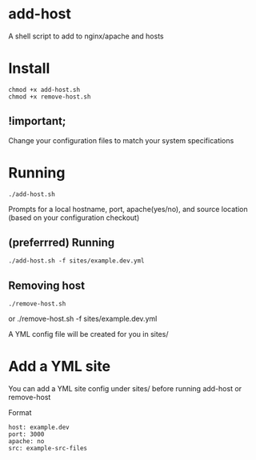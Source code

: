 add-host
========

A shell script to add to nginx/apache and hosts


# Install

    chmod +x add-host.sh
    chmod +x remove-host.sh

## !important;
Change your configuration files to match your system specifications


# Running

    ./add-host.sh

Prompts for a local hostname, port, apache(yes/no), and source location (based on your configuration checkout)

## (preferrred) Running

    ./add-host.sh -f sites/example.dev.yml

## Removing host

    ./remove-host.sh
or
    ./remove-host.sh -f sites/example.dev.yml

A YML config file will be created for you in sites/

# Add a YML site

You can add a YML site config under sites/ before running add-host or remove-host

Format

    host: example.dev
    port: 3000
    apache: no
    src: example-src-files
